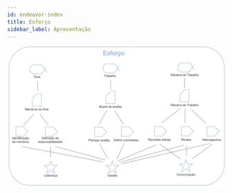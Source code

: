 ```yaml
---
id: endeavor-index
title: Esforço
sidebar_label: Apresentação
---
```


![Diagrama da área de esforço](/img/endeavor/endeavor-diagram.jpeg)